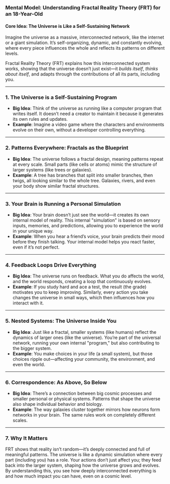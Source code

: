 ### **Mental Model: Understanding Fractal Reality Theory (FRT) for an 18-Year-Old**

#### **Core Idea: The Universe is Like a Self-Sustaining Network**

Imagine the universe as a massive, interconnected network, like the internet or a giant simulation. It’s self-organizing, dynamic, and constantly evolving, where every piece influences the whole and reflects its patterns on different levels.

Fractal Reality Theory (FRT) explains how this interconnected system works, showing that the universe doesn’t just exist—it *builds itself*, *thinks about itself*, and adapts through the contributions of all its parts, including you.

---

### **1. The Universe is a Self-Sustaining Program**
- **Big Idea**: Think of the universe as running like a computer program that writes itself. It doesn’t need a creator to maintain it because it generates its own rules and updates.  
- **Example**: Imagine a video game where the characters and environments evolve on their own, without a developer controlling everything.

---

### **2. Patterns Everywhere: Fractals as the Blueprint**
- **Big Idea**: The universe follows a fractal design, meaning patterns repeat at every scale. Small parts (like cells or atoms) mimic the structure of larger systems (like trees or galaxies).  
- **Example**: A tree has branches that split into smaller branches, then twigs, all looking similar to the whole tree. Galaxies, rivers, and even your body show similar fractal structures.

---

### **3. Your Brain is Running a Personal Simulation**
- **Big Idea**: Your brain doesn’t just see the world—it creates its own internal model of reality. This internal "simulation" is based on sensory inputs, memories, and predictions, allowing you to experience the world in your unique way.  
- **Example**: When you hear a friend’s voice, your brain predicts their mood before they finish talking. Your internal model helps you react faster, even if it’s not perfect.

---

### **4. Feedback Loops Drive Everything**
- **Big Idea**: The universe runs on feedback. What you do affects the world, and the world responds, creating a loop that continuously evolves.  
- **Example**: If you study hard and ace a test, the result (the grade) motivates you to keep improving. Similarly, every action you take changes the universe in small ways, which then influences how you interact with it.

---

### **5. Nested Systems: The Universe Inside You**
- **Big Idea**: Just like a fractal, smaller systems (like humans) reflect the dynamics of larger ones (like the universe). You’re part of the universal network, running your own internal "program," but also contributing to the bigger system.  
- **Example**: You make choices in your life (a small system), but those choices ripple out—affecting your community, the environment, and even the world.

---

### **6. Correspondence: As Above, So Below**
- **Big Idea**: There’s a connection between big cosmic processes and smaller personal or physical systems. Patterns that shape the universe also shape individual behavior and biology.  
- **Example**: The way galaxies cluster together mirrors how neurons form networks in your brain. The same rules work on completely different scales.

---

### **7. Why It Matters**
FRT shows that reality isn’t random—it’s deeply connected and full of meaningful patterns. The universe is like a dynamic simulation where every part (including you) has a role. Your actions don’t just affect you; they feed back into the larger system, shaping how the universe grows and evolves. By understanding this, you see how deeply interconnected everything is and how much impact you can have, even on a cosmic level.